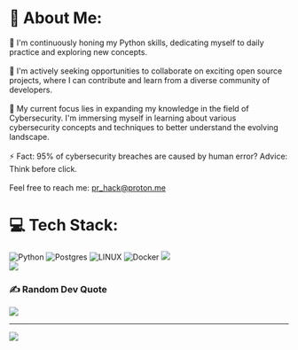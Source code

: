 
# 💫 About Me:
🔭 I'm continuously honing my Python skills, dedicating myself to daily practice and exploring new concepts.<br><br>👯 I'm actively seeking opportunities to collaborate on exciting open source projects, where I can contribute and learn from a diverse community of developers.<br><br>🌱 My current focus lies in expanding my knowledge in the field of Cybersecurity. I'm immersing myself in learning about various cybersecurity concepts and techniques to better understand the evolving landscape.<br><br>⚡ Fact: 95% of cybersecurity breaches are caused by human error? Advice: Think before click.<br><br>Feel free to reach me: pr_hack@proton.me


# 💻 Tech Stack:
![Python](https://img.shields.io/badge/python-3670A0?style=for-the-badge&logo=python&logoColor=ffdd54) ![Postgres](https://img.shields.io/badge/postgres-%23316192.svg?style=for-the-badge&logo=postgresql&logoColor=white) ![LINUX](https://img.shields.io/badge/Linux-FCC624?style=for-the-badge&logo=linux&logoColor=black) ![Docker](https://img.shields.io/badge/docker-%230db7ed.svg?style=for-the-badge&logo=docker&logoColor=white)
![](https://github-readme-streak-stats.herokuapp.com/?user=SvetlozarDulev&theme=radical&hide_border=false)<br/>
![](https://github-readme-stats.vercel.app/api/top-langs/?username=SvetlozarDulev&theme=radical&hide_border=false&include_all_commits=false&count_private=false&layout=compact)

### ✍️ Random Dev Quote
![](https://quotes-github-readme.vercel.app/api?type=horizontal&theme=radical)

---
[![](https://visitcount.itsvg.in/api?id=SvetlozarDulev&icon=6&color=4)](https://visitcount.itsvg.in)

<!-- Proudly created with GPRM ( https://gprm.itsvg.in ) -->
